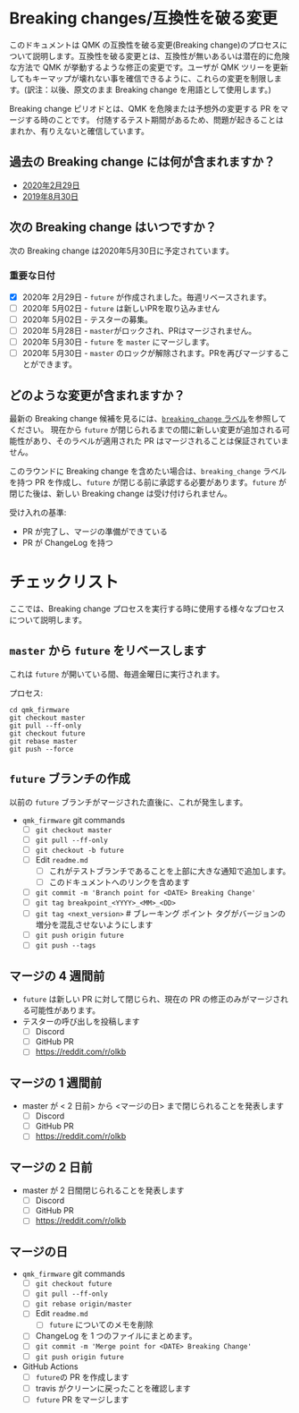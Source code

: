 # Breaking changes/互換性を破る変更

<!---
  grep --no-filename "^[ ]*git diff" docs/ja/*.md | sh
  original document: 0.8.75:docs/breaking_changes.md
  git diff 0.8.75 HEAD -- docs/breaking_changes.md | cat
-->

このドキュメントは QMK の互換性を破る変更(Breaking change)のプロセスについて説明します。互換性を破る変更とは、互換性が無いあるいは潜在的に危険な方法で QMK が挙動するような修正の変更です。ユーザが QMK ツリーを更新してもキーマップが壊れない事を確信できるように、これらの変更を制限します。(訳注：以後、原文のまま Breaking change を用語として使用します。)

Breaking change ピリオドとは、QMK を危険または予想外の変更する PR をマージする時のことです。
付随するテスト期間があるため、問題が起きることはまれか、有りえないと確信しています。

## 過去の Breaking change には何が含まれますか？

* [2020年2月29日](ja/ChangeLog/20200229.md)
* [2019年8月30日](ja/ChangeLog/20190830.md)

## 次の Breaking change はいつですか？

次の Breaking change は2020年5月30日に予定されています。

### 重要な日付

* [x] 2020年 2月29日 - `future` が作成されました。毎週リベースされます。
* [ ] 2020年 5月02日 - `future` は新しいPRを取り込みません
* [ ] 2020年 5月02日 - テスターの募集。
* [ ] 2020年 5月28日 - `master`がロックされ、PRはマージされません。
* [ ] 2020年 5月30日 - `future` を `master` にマージします。
* [ ] 2020年 5月30日 - `master` のロックが解除されます。PRを再びマージすることができます。

## どのような変更が含まれますか？

最新の Breaking change 候補を見るには、[`breaking_change` ラベル](https://github.com/qmk/qmk_firmware/pulls?q=is%3Aopen+label%3Abreaking_change+is%3Apr)を参照してください。
現在から `future` が閉じられるまでの間に新しい変更が追加される可能性があり、そのラベルが適用された PR はマージされることは保証されていません。

このラウンドに Breaking change を含めたい場合は、`breaking_change` ラベルを持つ PR を作成し、`future` が閉じる前に承認する必要があります。`future` が閉じた後は、新しい Breaking change は受け付けられません。

受け入れの基準:

* PR が完了し、マージの準備ができている
* PR が ChangeLog を持つ

# チェックリスト

ここでは、Breaking change プロセスを実行する時に使用する様々なプロセスについて説明します。

## `master` から `future` をリベースします

これは `future` が開いている間、毎週金曜日に実行されます。

プロセス:

```
cd qmk_firmware
git checkout master
git pull --ff-only
git checkout future
git rebase master
git push --force
```

## `future` ブランチの作成

以前の `future` ブランチがマージされた直後に、これが発生します。

* `qmk_firmware` git commands
   * [ ] `git checkout master`
   * [ ] `git pull --ff-only`
   * [ ] `git checkout -b future`
   * [ ] Edit `readme.md`
      * [ ] これがテストブランチであることを上部に大きな通知で追加します。
      * [ ] このドキュメントへのリンクを含めます
   * [ ] `git commit -m 'Branch point for <DATE> Breaking Change'`
   * [ ] `git tag breakpoint_<YYYY>_<MM>_<DD>`
   * [ ] `git tag <next_version>` # ブレーキング ポイント タグがバージョンの増分を混乱させないようにします
   * [ ] `git push origin future`
   * [ ] `git push --tags`

## マージの 4 週間前

* `future` は新しい PR に対して閉じられ、現在の PR の修正のみがマージされる可能性があります。
* テスターの呼び出しを投稿します
   * [ ] Discord
   * [ ] GitHub PR
   * [ ] https://reddit.com/r/olkb

## マージの 1 週間前

* master が < 2 日前> から <マージの日> まで閉じられることを発表します
   * [ ] Discord
   * [ ] GitHub PR
   * [ ] https://reddit.com/r/olkb

## マージの 2 日前

* master が 2 日間閉じられることを発表します
   * [ ] Discord
   * [ ] GitHub PR
   * [ ] https://reddit.com/r/olkb

## マージの日

* `qmk_firmware` git commands
   * [ ] `git checkout future`
   * [ ] `git pull --ff-only`
   * [ ] `git rebase origin/master`
   * [ ] Edit `readme.md`
      * [ ] `future` についてのメモを削除
   * [ ] ChangeLog を 1 つのファイルにまとめます。
   * [ ] `git commit -m 'Merge point for <DATE> Breaking Change'`
   * [ ] `git push origin future`
* GitHub Actions
   * [ ] `future`の PR を作成します
   * [ ] travis がクリーンに戻ったことを確認します
   * [ ] `future` PR をマージします
